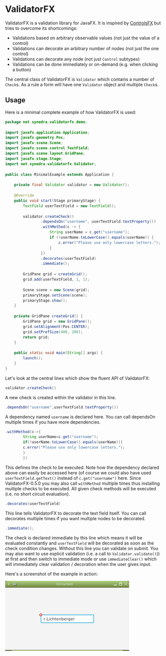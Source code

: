 # ValidatorFX

ValidatorFX is a validation library for JavaFX. It is inspired by [ControlsFX](https://github.com/controlsfx/controlsfx)
but tries to overcome its shortcomings:

* Validations based on arbitrary observable values (not just the value of a control)
* Validations can decorate an arbitrary number of nodes (not just the one control)
* Validations can decorate any node (not just `Control` subtypes)
* Validations can be done immediately or on-demand (e.g. when clicking a button)

The central class of ValidatorFX is `Validator` which contains a number of `Check`s. As a rule a form will have
one `Validator` object and multiple `Check`s.

## Usage

Here is a minimal complete example of how ValidatorFX is used:

```java
package net.synedra.validatorfx.demo;

import javafx.application.Application;
import javafx.geometry.Pos;
import javafx.scene.Scene;
import javafx.scene.control.TextField;
import javafx.scene.layout.GridPane;
import javafx.stage.Stage;
import net.synedra.validatorfx.Validator;

public class MinimalExample extends Application {

    private final Validator validator = new Validator();

    @Override
    public void start(Stage primaryStage) {
        TextField userTextField = new TextField();

        validator.createCheck()
                .dependsOn("username", userTextField.textProperty())
                .withMethod(c -> {
                    String userName = c.get("username");
                    if (!userName.toLowerCase().equals(userName)) {
                        c.error("Please use only lowercase letters.");
                    }
                })
                .decorates(userTextField)
                .immediate();

        GridPane grid = createGrid();
        grid.add(userTextField, 1, 1);

        Scene scene = new Scene(grid);
        primaryStage.setScene(scene);
        primaryStage.show();
    }

    private GridPane createGrid() {
        GridPane grid = new GridPane();
        grid.setAlignment(Pos.CENTER);
        grid.setPrefSize(400, 200);
        return grid;
    }

    public static void main(String[] args) {
        launch();
    }
}
```

Let's look at the central lines which show the fluent API of ValidatorFX:

```java
validator.createCheck()
```

A new check is created within the validator in this line.

```java    
.dependsOn("username",userTextField.textProperty())
```

A dependency named `username` is declared here. You can call dependsOn multiple times if you have more dependencies.

```java
.withMethod(c->{
        String userName=c.get("username");
        if(!userName.toLowerCase().equals(userName)){
        c.error("Please use only lowercase letters.");
        }
        })
```

This defines the check to be executed. Note how the dependency declared above can easily be accessed here (of course we
could also have used `userTextField.getText()` instead of `c.get("username")` here.
Since ValidatorFX-0.5.0 you may also call `withMethod` multiple times thus installing multiple checks to be executed. 
All given check methods will be executed (i.e. no short circuit evaluation).

```java
.decorates(userTextField)
```

This line tells ValidatorFX to decorate the text field itself. You can call decorates multiple times if you want
multiple nodes to be decorated.

```java
.immediate();
```

The check is declared immediate by this line which means it will be evaluated constantly and `userTextField` will be
decorated as soon as the check condition changes. Without this line you can validate on submit.
You may also want to use explicit validation (i.e. a call to `Validator.validate()`)) at first and then switch to 
immediate mode or use `immediateClear()` which will immediately clear validation / decoration when the user gives input. 

Here's a screenshot of the example in action:

![Screenshot of MinimalExample](MinimalDemo.png)
